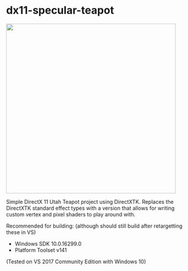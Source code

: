 # dx11-specular-teapot
<img src="teapot.jpg" width="457px"></img>


Simple DirectX 11 Utah Teapot project using DirectXTK.
Replaces the DirectXTK standard effect types with a version that allows for writing custom vertex and pixel shaders to play around with.

Recommended for building: (although should still build after retargetting these in VS)
+ Windows SDK 10.0.16299.0
+ Platform Toolset v141

(Tested on VS 2017 Community Edition with Windows 10)
